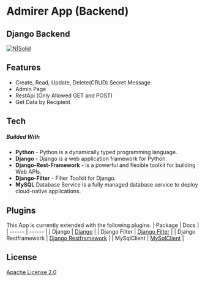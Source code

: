 # Admirer App (Backend)
## Django Backend

[![N|Solid](https://static.djangoproject.com/img/logos/django-logo-negative.svg)](https://nodesource.com/products/nsolid)

## Features

- Create, Read, Update, Delete(CRUD) Secret Message
- Admin Page
- RestApi (Only Allowed GET and POST)
- Get Data by Recipient


## Tech

##### Builded With

- **Python** - Python is a dynamically typed programming language.
- **Django** - Django is a web application framework for Python.
- **Django-Rest-Framework** - is a powerful and flexible toolkit for building Web APIs.
- **Django-Filter** - Filter Toolkit for Django.
- **MySQL** Database Service is a fully managed database service to deploy cloud-native applications.

## Plugins

This App is currently extended with the following plugins.
| Package | Docs |
| ------ | ------ |
| Django | [Django](https://www.djangoproject.com) |
| Django Filter | [Django Filter](https://django-filter.readthedocs.io/en/stable/) |
| Django Restframework | [Django Restframework](https://www.django-rest-framework.org) |
| MySqlClient | [MySqlClient](https://pypi.org/project/mysqlclient/) |

## License

[Apache License 2.0](https://github.com/muhAzri/Admirer-Backend-App/blob/main/LICENSE)
